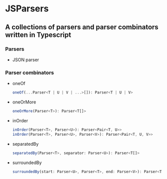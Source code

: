 # JSParsers

## A collections of parsers and parser combinators written in Typescript

### Parsers

- JSON parser

### Parser combinators

- oneOf

    ```ts
    oneOf(...Parser<T | U | V | ...>[]): Parser<T | U | V>
    ```

- oneOrMore

    ```ts
    oneOrMore(Parser<T>): Parser<T[]>
    ```

- inOrder

    ```ts
    inOrder(Parser<T>, Parser<U>): Parser<Pair<T, U>>
    inOrder(Parser<T>, Parser<U>, Parser<V>): Parser<Pair<T, U, V>>
    ```

- separatedBy

    ```ts
    separatedBy(Parser<T>, separator: Parser<U>): Parser<T[]>
    ```

- surroundedBy

    ```ts
    surroundedBy(start: Parser<U>, Parser<T>, end: Parser<V>): Parser<T[]>
    ```
